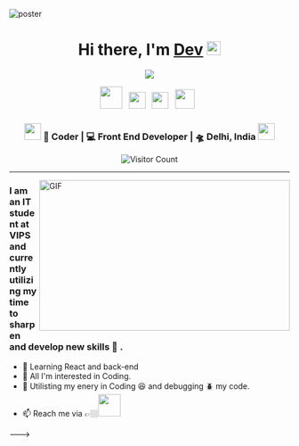 ![poster](https://user-images.githubusercontent.com/85267939/147386418-c099bac0-291e-4d41-a487-752864056e75.png)

<div align="center">
   <h1>Hi there, I'm <a href="https://www.linkedin.com/in/devender-verma-887254221/">Dev</a> <img src="https://media.giphy.com/media/hvRJCLFzcasrR4ia7z/giphy.gif" width="25px"> </h1>
   
   
   <img src="https://pronoun.cyou/x/y?subject=He&object=Him&height=20"> 
</div>

<p align='center'>
   <a href="https://www.linkedin.com/in/devender-verma-887254221/"><img height="40" src="https://user-images.githubusercontent.com/85267939/147388856-95b99a6f-ca36-4162-a536-dc8db5e092c2.png"></a>&nbsp;&nbsp;
<a href="https://www.instagram.com/crishpy_coffe/"><img height="30" src="https://user-images.githubusercontent.com/85267939/147388861-bc034158-ce58-4d67-8b91-ba8532479fc7.png"></a>&nbsp;&nbsp;
<a href="https://twitter.com/crishpy_coffe"><img height="30" src="https://user-images.githubusercontent.com/85267939/147388859-4f6c6873-8488-45ed-86bd-0a608975e4ed.png"></a>&nbsp;&nbsp;
<a href="https://www.reddit.com/user/Let-me-code"><img height="35" src="https://user-images.githubusercontent.com/85267939/147388858-463ed7c5-716a-4d12-a711-450a72f5f543.png"></a>&nbsp;&nbsp;



<div align="center">
<h3><img src="https://media.giphy.com/media/WUlplcMpOCEmTGBtBW/giphy.gif" width="30"> 🙎 Coder | 💻 Front End Developer | 🛸 Delhi, India <img src="https://media.giphy.com/media/WUlplcMpOCEmTGBtBW/giphy.gif" width="30"></h3>
</div>


<div align="center">
  
  ![Visitor Count](https://profile-counter.glitch.me/crishpy-coffe/count.svg)
  
 </div>
 
 <hr height=".1px">
 <img align="right" height="270px" width="450px" alt="GIF" src="https://user-images.githubusercontent.com/85267939/147401968-18347952-173d-41f1-b6fd-28dbfe95d605.gif" />
<p align="center">
   <h3>I am an IT student at VIPS and currently utilizing my time to sharpen and develop new skills 🚢 .</h3>
</p>

 
- 👋 Learning React and back-end
- 👀 All I'm interested in Coding.
- 🌱 Utilisting my enery in Coding 😆 and debugging 🪲 my code. 
- 📫 Reach me via 👉🏼[<img height="40" src="https://user-images.githubusercontent.com/85267939/147390527-3d9f09e0-c37c-4e26-9fe6-4060bf89fd81.png" >](https://www.linkedin.com/in/devender-verma-887254221/)

--->

